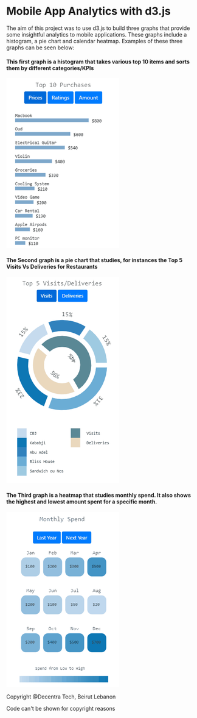 # Mobile App Analytics with d3.js

The aim of this project was to use d3.js to build three graphs that provide some insightful analytics
to mobile applications. These graphs include a histogram, a pie chart and calendar heatmap. Examples of these 
three graphs can be seen below:

#### This first graph is a histogram that takes various top 10 items and sorts them by different categories/KPIs

<img src="md_images/Histogram.gif" width="296" height="446"/>

#### The Second graph is a pie chart that studies, for instances the Top 5 Visits Vs Deliveries for Restaurants

<img src="md_images/PieChart.gif" width = "296" height = "542"/>

#### The Third graph is a heatmap that studies monthly spend. It also shows the highest and lowest amount spent for a specific month.

<img src="md_images/HeatMap.gif" width = "296" height = "459"/>

Copyright @Decentra Tech, Beirut Lebanon

Code can't be shown for copyright reasons

